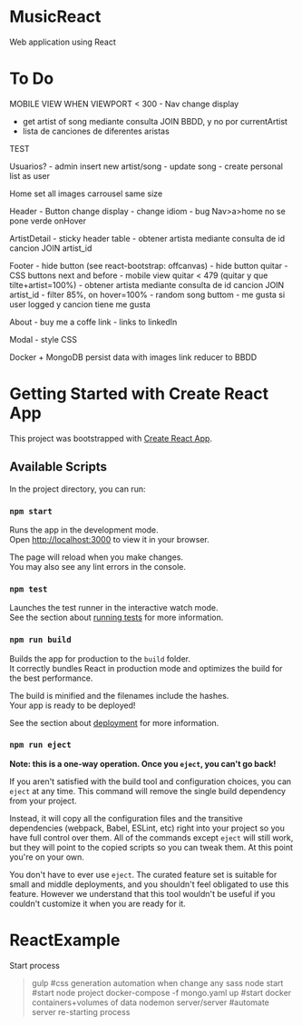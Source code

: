 # MusicReact
Web application using React
# To Do
MOBILE VIEW WHEN VIEWPORT < 300
    - Nav change display

- get artist of song mediante consulta JOIN BBDD, y no por currentArtist
- lista de canciones de diferentes aristas

TEST

Usuarios?
    - admin insert new artist/song
    - update song
    - create personal list as user

Home
    set all images carrousel same size

Header
    - Button change display
    - change idiom
    - bug Nav>a>home no se pone verde onHover

ArtistDetail
    - sticky header table
    - obtener artista mediante consulta de id cancion JOIN artist_id

Footer
    - hide button (see react-bootstrap: offcanvas)
    - hide button quitar
    - CSS buttons next and before
    - mobile view quitar < 479 (quitar y que tilte+artist=100%)
    - obtener artista mediante consulta de id cancion JOIN artist_id
    - filter 85%, on hover=100%
    - random song buttom
    - me gusta si user logged y cancion tiene me gusta

About
    - buy me a coffe link
    - links to linkedIn

Modal
    - style CSS


Docker + MongoDB 
    persist data with images
    link reducer to BBDD


# Getting Started with Create React App

This project was bootstrapped with [Create React App](https://github.com/facebook/create-react-app).

## Available Scripts

In the project directory, you can run:

### `npm start`

Runs the app in the development mode.\
Open [http://localhost:3000](http://localhost:3000) to view it in your browser.

The page will reload when you make changes.\
You may also see any lint errors in the console.

### `npm test`

Launches the test runner in the interactive watch mode.\
See the section about [running tests](https://facebook.github.io/create-react-app/docs/running-tests) for more information.

### `npm run build`

Builds the app for production to the `build` folder.\
It correctly bundles React in production mode and optimizes the build for the best performance.

The build is minified and the filenames include the hashes.\
Your app is ready to be deployed!

See the section about [deployment](https://facebook.github.io/create-react-app/docs/deployment) for more information.

### `npm run eject`

**Note: this is a one-way operation. Once you `eject`, you can't go back!**

If you aren't satisfied with the build tool and configuration choices, you can `eject` at any time. This command will remove the single build dependency from your project.

Instead, it will copy all the configuration files and the transitive dependencies (webpack, Babel, ESLint, etc) right into your project so you have full control over them. All of the commands except `eject` will still work, but they will point to the copied scripts so you can tweak them. At this point you're on your own.

You don't have to ever use `eject`. The curated feature set is suitable for small and middle deployments, and you shouldn't feel obligated to use this feature. However we understand that this tool wouldn't be useful if you couldn't customize it when you are ready for it.

# ReactExample
Start process
>gulp #css generation automation when change any sass
>node start #start node project
>docker-compose -f mongo.yaml up #start docker containers+volumes of data
>nodemon server/server #automate server re-starting process
